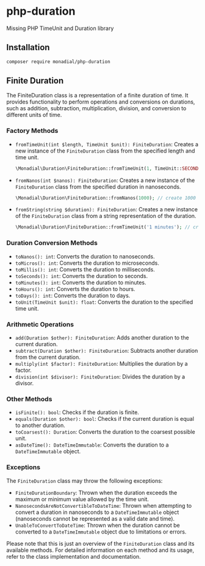 # php-duration
Missing PHP TimeUnit and Duration library

## Installation

```bash
composer require monadial/php-duration
```

## Finite Duration
The FiniteDuration class is a representation of a finite duration of time. It provides functionality to perform operations and conversions on durations, such as addition, subtraction, multiplication, division, and conversion to different units of time.

### Factory Methods

- `fromTimeUnit(int $length, TimeUnit $unit): FiniteDuration`: Creates a new instance of the `FiniteDuration` class from the specified length and time unit.
    ```php
    \Monadial\Duration\FiniteDuration::fromTimeUnit(1, TimeUnit::SECONDS); // create 1 second duration
    ```

- `fromNanos(int $nanos): FiniteDuration`: Creates a new instance of the `FiniteDuration` class from the specified duration in nanoseconds.
  ```php
  \Monadial\Duration\FiniteDuration::fromNanos(1000); // create 1000 nanoseconds duration
    ```
  
- `fromString(string $duration): FiniteDuration`: Creates a new instance of the `FiniteDuration` class from a string representation of the duration.
  ```php
  \Monadial\Duration\FiniteDuration::fromTimeUnit('1 minutes'); // create 1 minute duration
    ```
  
### Duration Conversion Methods

- `toNanos(): int`: Converts the duration to nanoseconds.
- `toMicros(): int`: Converts the duration to microseconds.
- `toMillis(): int`: Converts the duration to milliseconds.
- `toSeconds(): int`: Converts the duration to seconds.
- `toMinutes(): int`: Converts the duration to minutes.
- `toHours(): int`: Converts the duration to hours.
- `toDays(): int`: Converts the duration to days.
- `toUnit(TimeUnit $unit): float`: Converts the duration to the specified time unit.

### Arithmetic Operations

- `add(Duration $other): FiniteDuration`: Adds another duration to the current duration.
- `subtract(Duration $other): FiniteDuration`: Subtracts another duration from the current duration.
- `multiply(int $factor): FiniteDuration`: Multiplies the duration by a factor.
- `division(int $divisor): FiniteDuration`: Divides the duration by a divisor.

### Other Methods

- `isFinite(): bool`: Checks if the duration is finite.
- `equals(Duration $other): bool`: Checks if the current duration is equal to another duration.
- `toCoarsest(): Duration`: Converts the duration to the coarsest possible unit.
- `asDateTime(): DateTimeImmutable`: Converts the duration to a `DateTimeImmutable` object.

### Exceptions

The `FiniteDuration` class may throw the following exceptions:

- `FiniteDurationBoundary`: Thrown when the duration exceeds the maximum or minimum value allowed by the time unit.
- `NanosecondsAreNotConvertibleToDateTime`: Thrown when attempting to convert a duration in nanoseconds to a `DateTimeImmutable` object (nanoseconds cannot be represented as a valid date and time).
- `UnableToConvertToDateTime`: Thrown when the duration cannot be converted to a `DateTimeImmutable` object due to limitations or errors.

Please note that this is just an overview of the `FiniteDuration` class and its available methods. For detailed information on each method and its usage, refer to the class implementation and documentation.
